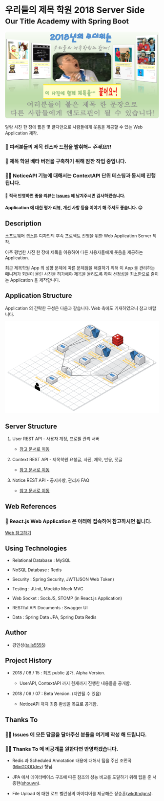 # 우리들의 제목 학원 2018 Server Side<br/><small>Our Title Academy with Spring Boot</small>

![ota_application_description](https://github.com/tails5555/Our_Title_Academy_2018_Server/blob/master/image/ota_application_description.png)

달랑 사진 한 장에 짧은 몇 글자만으로 사람들에게 웃음을 제공할 수 있는 Web Application 제작.

<h3>🐸 여러분들의 제목 센스와 드립을 <b>발휘해~</b> <i>주세요!!!</i></h3>

<h3>🙋 제목 학원 베타 버전을 구축하기 위해 잠깐 작업 중입니다.</h3>

<h3>👩‍🔧  NoticeAPI 기능에 대해서는 ContextAPI 단위 테스팅과 동시에 진행됩니다.</h3>

#### 💬 적극 반영하면 좋을 리뷰는 [Issues](https://github.com/tails5555/Our_Title_Academy_2018_Server/issues) 에 남겨주시면 감사하겠습니다.

<h4>Application 에 대한 평가 리뷰, 개선 사항 등을 이야기 해 주셔도 좋습니다. 😉</h4>

## Description

소프트웨어 캡스톤 디자인의 후속 프로젝트 진행을 위한 Web Application Server 제작.

아주 평범한 사진 한 장에 제목을 이용하여 다른 사용자들에게 웃음을 제공하는 Application.

최근 제목학원 App 의 성향 문제에 따른 문제점을 해결하기 위해 이 App 을 관리하는 매니저가 회원이 올린 사진을 허가해야 제목을 올리도록 하여 선정성을 최소한으로 줄이는 Application 을 제작합니다.

## Application Structure

Application 의 간략한 구성은 다음과 같습니다. Web 측에도 기재하였으니 참고 바랍니다.

![Our_Title_Academy_App_Structure](https://github.com/tails5555/Our_Title_Academy_2018_Server/blob/master/image/Our_Title_Academy_App_Structure.png)

## Server Structure

1. User REST API - 사용자 계정, 프로필 관리 서버

    - [참고 문서로 이동](https://github.com/tails5555/Our_Title_Academy_2018_Server/tree/master/UserAPI)
    
2. Context REST API - 제목학원 요청글, 사진, 제목, 반응, 댓글

    - [참고 문서로 이동](https://github.com/tails5555/Our_Title_Academy_2018_Server/tree/master/ContextAPI)

3. Notice REST API - 공지사항, 관리자 FAQ

    - [참고 문서로 이동](https://github.com/tails5555/Our_Title_Academy_2018_Server/tree/master/NoticeAPI)

## Web References

<h3>📰 React.js Web Application 은 아래에 접속하여 참고하시면 됩니다.</h3>

[Web 참고하기](https://github.com/tails5555/Our_Title_Academy_2018_Web)

## Using Technologies

- Relational Database : MySQL

- NoSQL Database : Redis 

- Security : Spring Security, JWT(JSON Web Token)

- Testing : JUnit, Mockito Mock MVC

- Web Socket : SockJS, STOMP (in React.js Application)

- RESTful API Documents : Swagger UI

- Data : Spring Data JPA, Spring Data Redis

## Author

- 강인성([tails5555](http://github.com/tails5555))

## Project History

- 2018 / 08 / 15 : 최초 public 공개. Alpha Version.

    - UserAPI, ContextAPI 까지 현재까지 진행한 내용들을 공개함.
    
- 2018 / 09 / 07 : Beta Version. (지연될 수 있음)

    - NoticeAPI 까지 최종 완성을 목표로 공개함.

## Thanks To

<h3>🙇‍♀️ Issues 에 모든 답글을 달아주신 분들을 여기에 작성 해 드립니다.</h3>

<h3>🤷‍♀️ Thanks To 에 비공개를 원한다면 반영하겠습니다.</h3>

- Redis 과 Scheduled Annotation 내용에 대해서 팁을 주신 조민국([MinGOODdev](http://github.com/MinGOODdev)) 형님.

- JPA 에서 데이터베이스 구조에 따른 참조의 성능 비교를 도달하기 위해 팁을 준 서종현([shouwn](http://github.com/shouwn)).

- File Upload 에 대한 로드 벨런싱의 아이디어를 제공해준 장승훈([wkdtndgns](https://github.com/wkdtndgns)).